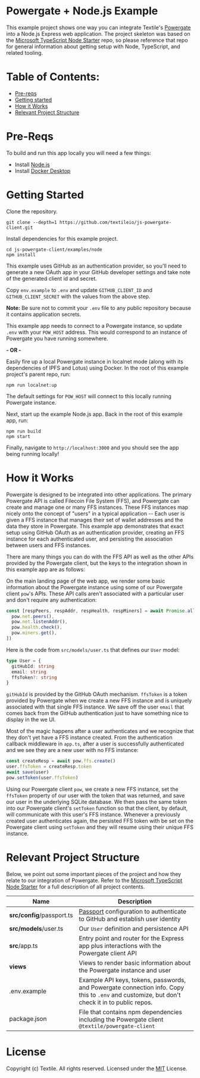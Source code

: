 # Powergate + Node.js Example

This example project shows one way you can integrate Textile's [Powergate](https://github.com/textileio/powergate) into a Node.js Express web application. The project skeleton was based on the [Microsoft TypeScript Node Starter](https://github.com/microsoft/TypeScript-Node-Starter) repo, so please reference that repo for general information about getting setup with Node, TypeScript, and related tooling.

# Table of Contents:

- [Pre-reqs](#pre-reqs)
- [Getting started](#getting-started)
- [How it Works](#how-it-works)
- [Relevant Project Structure](#relevant-project-structure)

# Pre-Reqs
To build and run this app locally you will need a few things:
- Install [Node.js](https://nodejs.org/en/)
- Install [Docker Desktop](https://www.docker.com/products/docker-desktop)

# Getting Started
Clone the repository.

```
git clone --depth=1 https://github.com/textileio/js-powergate-client.git
```

Install dependencies for this example project.

```
cd js-powergate-client/examples/node
npm install
```

This example uses GitHub as an authentication provider, so you'll need to generate a new OAuth app in your GitHub developer settings and take note of the generated client id and secret.

Copy `env.example` to `.env` and update `GITHUB_CLIENT_ID` and `GITHUB_CLIENT_SECRET` with the values from the above step.

**Note:** Be sure not to commit your `.env` file to any public repository because it contains application secrets.

This example app needs to connect to a Powergate instance, so update `.env` with your `POW_HOST` address. This would correspond to an instance of Powergate you have running somewhere. 

**- OR -**

Easily fire up a local Powergate instance in localnet mode (along with its dependencies of IPFS and Lotus) using Docker. In the root of this example project's parent repo, run:

```
npm run localnet:up
```

The default settings for `POW_HOST` will connect to this locally running Powergate instance.

Next, start up the example Node.js app. Back in the root of this example app, run:

```
npm run build
npm start
```

Finally, navigate to `http://localhost:3000` and you should see the app being running locally!

# How it Works

Powergate is designed to be integrated into other applications. The primary Powergate API is called Filecoin File System (FFS), and Powergate can create and manage one or many FFS instances. These FFS instances map nicely onto the concept of "users" in a typical application -- Each user is given a FFS instance that manages their set of wallet addresses and the data they store in Powergate. This example app demonstrates that exact setup using GitHub OAuth as an authentication provider, creating an FFS instance for each authenticated user, and persisting the association between users and FFS instances.

There are many things you can do with the FFS API as well as the other APIs provided by the Powergate client, but the keys to the integration shown in this example app are as follows:

On the main landing page of the web app, we render some basic information about the Powergate instance using some of our Powergate client `pow`'s APIs. These API calls aren't associated with a particular user and don't require any authentication:

```typescript
const [respPeers, respAddr, respHealth, respMiners] = await Promise.all([
  pow.net.peers(),
  pow.net.listenAddr(),
  pow.health.check(),
  pow.miners.get(),
])
```

Here is the code from `src/models/user.ts` that defines our `User` model:

```typescript
type User = {
  gitHubId: string
  email: string
  ffsToken?: string
}
```

`gitHubId` is provided by the GitHub OAuth mechanism. `ffsToken` is a token provided by Powergate when we create a new FFS instance and is uniquely associated with that single FFS instance. We save off the user `email` that comes back from the GitHub authentication just to have something nice to display in the we UI.

Most of the magic happens after a user authenticates and we recognize that they don't yet have a FFS instance created. From the authentication callback middleware in `app.ts`, after a user is successfully authenticated and we see they are a new user with no FFS instance:

```typescript
const createResp = await pow.ffs.create()
user.ffsToken = createResp.token
await save(user)
pow.setToken(user.ffsToken)
```

Using our Powergate client `pow`, we create a new FFS instance, set the `ffsToken` property of our user with the token that was returned, and save our user in the underlying SQLite database. We then pass the same token into our Powergate client's `setToken` function so that the client, by default, will communicate with this user's FFS instance. Whenever a previously created user authenticates again, the persisted FFS token with be set on the Powergate client using `setToken` and they will resume using their unique FFS instance.

# Relevant Project Structure

Below, we point out some important pieces of the project and how they relate to our integration of Powergate. Refer to the [Microsoft TypeScript Node Starter](https://github.com/microsoft/TypeScript-Node-Starter) for a full description of all project contents.

| Name                       | Description                                                                                                                                   |
| -------------------------- | --------------------------------------------------------------------------------------------------------------------------------------------- |
| **src/config**/passport.ts | [Passport](http://www.passportjs.org) configuration to authenticate to GitHub and establish user identity                                     |
| **src/models**/user.ts     | Our `User` definition and persistence API                                                                                                     |
| **src**/app.ts             | Entry point and router for the Express app plus interactions with the Powergate client API                                                    |
| **views**                  | Views to render basic information about the Powergate instance and user                                                                       |
| .env.example               | Example API keys, tokens, passwords, and Powergate connection info. Copy this to `.env` and customize, but don't check it in to public repos. |
| package.json               | File that contains npm dependencies including the Powergate client `@textile/powergate-client`                                                |

# License
Copyright (c) Textile. All rights reserved.
Licensed under the [MIT](LICENSE.txt) License.
